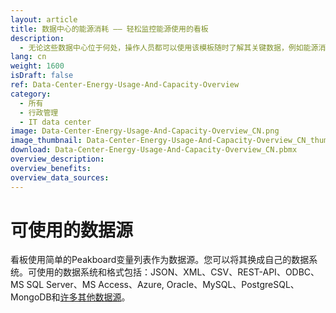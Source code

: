 ```yaml
---
layout: article
title: 数据中心的能源消耗 —— 轻松监控能源使用的看板
description: 
  - 无论这些数据中心位于何处，操作人员都可以使用该模板随时了解其关键数据，例如能源消耗。利用实时数据，该看板可提供数据中心相关的关键数据概览，例如能源消耗、容量、废热、算力和工作量，让您快速了解相关情况。当达到特定阈值时，您还可以设置触发醒目的警告信息。模板可增加可用时间，提升能源效率并帮助您提前发现问题。马上下载吧！
lang: cn
weight: 1600
isDraft: false
ref: Data-Center-Energy-Usage-And-Capacity-Overview
category:
  - 所有
  - 行政管理
  - IT data center
image: Data-Center-Energy-Usage-And-Capacity-Overview_CN.png
image_thumbnail: Data-Center-Energy-Usage-And-Capacity-Overview_CN_thumbnail.png
download: Data-Center-Energy-Usage-And-Capacity-Overview_CN.pbmx
overview_description:
overview_benefits:
overview_data_sources:
---
```


# 可使用的数据源

看板使用简单的Peakboard变量列表作为数据源。您可以将其换成自己的数据系统。可使用的数据系统和格式包括：JSON、XML、CSV、REST-API、ODBC、MS SQL Server、MS Access、Azure, Oracle、MySQL、PostgreSQL、MongoDB和[许多其他数据源](https://peakboard.com/en/data-connections/)。
